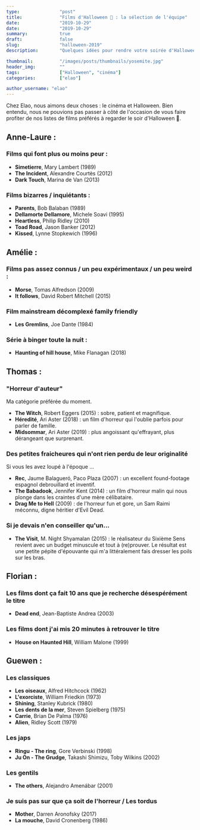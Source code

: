 ```yaml
---
type:               "post"
title:              "Films d'Halloween 🎃 : la sélection de l'équipe"
date:               "2019-10-29"
date:               "2019-10-29"
summary:            true
draft:              false
slug:               "halloween-2019"
description:        "Quelques idées pour rendre votre soirée d'Halloween un peu plus effrayante ou étrange 👻"

thumbnail:          "/images/posts/thumbnails/yosemite.jpg"
header_img:         ""
tags:               ["Halloween", "cinéma"]
categories:         ["elao"]

author_username: "elao"
---
```

Chez Elao, nous aimons deux choses : le cinéma et Halloween. Bien entendu, nous ne pouvions pas passer à côté de l'occasion de vous faire profiter de nos listes de films préférés à regarder le soir d'Halloween 🎃.

## Anne-Laure :

### Films qui font plus ou moins peur :

- __Simetierre__, Mary Lambert (1989)
- __The Incident__, Alexandre Courtès (2012)
- __Dark Touch__, Marina de Van (2013)

### Films bizarres / inquiétants :

- __Parents__, Bob Balaban (1989)
- __Dellamorte Dellamore__, Michele Soavi (1995)
- __Heartless__, Philip Ridley (2010)
- __Toad Road__, Jason Banker (2012)
- __Kissed__, Lynne Stopkewich (1996)

## Amélie :

### Films pas assez connus / un peu expérimentaux / un peu weird :

- __Morse__, Tomas Alfredson (2009)
- __It follows__, David Robert Mitchell (2015)

### Film mainstream décomplexé family friendly

- __Les Gremlins__, Joe Dante (1984)

### Série à binger toute la nuit :

- __Haunting of hill house__, Mike Flanagan (2018)

## Thomas :

###  "Horreur d'auteur"

Ma catégorie préférée du moment.

- __The Witch__, Robert Eggers (2015) : sobre, patient et magnifique.
- __Héredité__, Ari Aster (2018) : un film d'horreur qui l'oublie parfois pour parler de famille.
- __Midsommar__, Ari Aster (2019) : plus angoissant qu'effrayant, plus dérangeant que surprenant.

### Des petites fraicheures qui n'ont rien perdu de leur originalité

Si vous les avez loupé à l'époque ...

- __Rec__, Jaume Balagueró, Paco Plaza (2007) : un excellent found-footage espagnol debrouillard et inventif.
- __The Babadook__, Jennifer Kent (2014) : un film d'horreur malin qui nous plonge dans les craintes d'une mère célibataire.
- __Drag Me to Hell__ (2009) : de l'horreur fun et gore, un Sam Raimi méconnu, digne héritier d'Evil Dead.

### Si je devais n'en conseiller qu'un...

- __The Visit__, M. Night Shyamalan (2015) : le réalisateur du Sixième Sens revient avec un budget minuscule et tout à (re)prouver. Le résultat est une petite pépite d'épouvante qui m'a littéralement fais dresser les poils sur les bras.

## Florian :

### Les films dont ça fait 10 ans que je recherche désespérément le titre
- __Dead end__, Jean-Baptiste Andrea (2003)

### Les films dont j'ai mis 20 minutes à retrouver le titre
- __House on Haunted Hill__, William Malone (1999)

## Guewen :

### Les classiques

- __Les oiseaux__, Alfred Hitchcock (1962)
- __L'exorciste__, William Friedkin (1973)
- __Shining__, Stanley Kubrick (1980)
- __Les dents de la mer__, Steven Spielberg (1975)
- __Carrie__, ‎Brian De Palma (1976)
- __Alien__, Ridley Scott (1979)

### Les japs

- __Ringu - The ring__, Gore Verbinski (1998)
- __Ju On - The Grudge__, Takashi Shimizu, Toby Wilkins (2002)

### Les gentils

- __The others__, Alejandro Amenábar (2001)

### Je suis pas sur que ça soit de l'horreur / Les tordus

- __Mother__, Darren Aronofsky (2017)
- __La mouche__, David Cronenberg (1986)
